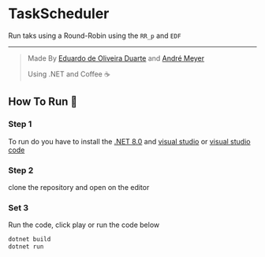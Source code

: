 # TaskScheduler

Run taks using a Round-Robin using the `RR_p` and `EDF`

---
> Made By [Eduardo de Oliveira Duarte](https://github.com/Ed2002) and [André Meyer](https://github.com/AndreHMeyer)
> 
> Using .NET and Coffee ☕

## How To Run 🏃
### Step 1
To run do you have to install the [.NET 8.0](https://dotnet.microsoft.com/en-us/download/dotnet/8.0) and [visual studio](https://visualstudio.microsoft.com/pt-br/) or [visual studio code](https://code.visualstudio.com/)
### Step 2
clone the repository and open on the editor
### Set 3
Run the code, click play or run the code below
```ps1
dotnet build
dotnet run
```
